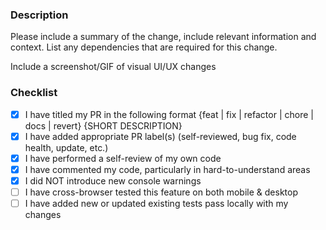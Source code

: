 ### Description

Please include a summary of the change, include relevant information and context.
List any dependencies that are required for this change.

Include a screenshot/GIF of visual UI/UX changes

### Checklist

-   [x] I have titled my PR in the following format {feat | fix | refactor | chore | docs | revert} {SHORT DESCRIPTION}
-   [x] I have added appropriate PR label(s) (self-reviewed, bug fix, code health, update, etc.)
-   [x] I have performed a self-review of my own code
-   [x] I have commented my code, particularly in hard-to-understand areas
-   [x] I did NOT introduce new console warnings
-   [ ] I have cross-browser tested this feature on both mobile & desktop
-   [ ] I have added new or updated existing tests pass locally with my changes
